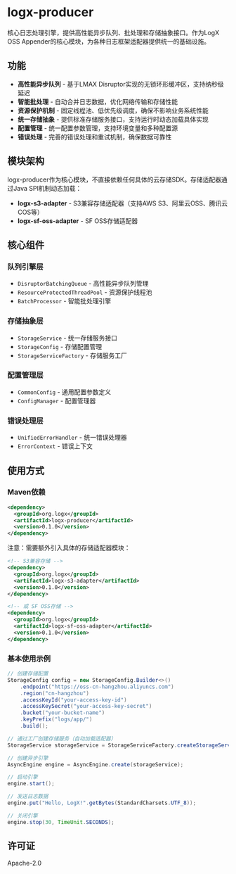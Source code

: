 # logx-producer

核心日志处理引擎，提供高性能异步队列、批处理和存储抽象接口。作为LogX OSS Appender的核心模块，为各种日志框架适配器提供统一的基础设施。

## 功能

- **高性能异步队列** - 基于LMAX Disruptor实现的无锁环形缓冲区，支持纳秒级延迟
- **智能批处理** - 自动合并日志数据，优化网络传输和存储性能
- **资源保护机制** - 固定线程池、低优先级调度，确保不影响业务系统性能
- **统一存储抽象** - 提供标准存储服务接口，支持运行时动态加载具体实现
- **配置管理** - 统一配置参数管理，支持环境变量和多种配置源
- **错误处理** - 完善的错误处理和重试机制，确保数据可靠性

## 模块架构

logx-producer作为核心模块，不直接依赖任何具体的云存储SDK。存储适配器通过Java SPI机制动态加载：

- **logx-s3-adapter** - S3兼容存储适配器（支持AWS S3、阿里云OSS、腾讯云COS等）
- **logx-sf-oss-adapter** - SF OSS存储适配器

## 核心组件

### 队列引擎层
- `DisruptorBatchingQueue` - 高性能异步队列管理
- `ResourceProtectedThreadPool` - 资源保护线程池
- `BatchProcessor` - 智能批处理引擎

### 存储抽象层
- `StorageService` - 统一存储服务接口
- `StorageConfig` - 存储配置管理
- `StorageServiceFactory` - 存储服务工厂

### 配置管理层
- `CommonConfig` - 通用配置参数定义
- `ConfigManager` - 配置管理器

### 错误处理层
- `UnifiedErrorHandler` - 统一错误处理器
- `ErrorContext` - 错误上下文

## 使用方式

### Maven依赖

```xml
<dependency>
  <groupId>org.logx</groupId>
  <artifactId>logx-producer</artifactId>
  <version>0.1.0</version>
</dependency>
```

注意：需要额外引入具体的存储适配器模块：
```xml
<!-- S3兼容存储 -->
<dependency>
  <groupId>org.logx</groupId>
  <artifactId>logx-s3-adapter</artifactId>
  <version>0.1.0</version>
</dependency>

<!-- 或 SF OSS存储 -->
<dependency>
  <groupId>org.logx</groupId>
  <artifactId>logx-sf-oss-adapter</artifactId>
  <version>0.1.0</version>
</dependency>
```

### 基本使用示例

```java
// 创建存储配置
StorageConfig config = new StorageConfig.Builder<>()
    .endpoint("https://oss-cn-hangzhou.aliyuncs.com")
    .region("cn-hangzhou")
    .accessKeyId("your-access-key-id")
    .accessKeySecret("your-access-key-secret")
    .bucket("your-bucket-name")
    .keyPrefix("logs/app/")
    .build();

// 通过工厂创建存储服务（自动加载适配器）
StorageService storageService = StorageServiceFactory.createStorageService(config);

// 创建异步引擎
AsyncEngine engine = AsyncEngine.create(storageService);

// 启动引擎
engine.start();

// 发送日志数据
engine.put("Hello, LogX!".getBytes(StandardCharsets.UTF_8));

// 关闭引擎
engine.stop(30, TimeUnit.SECONDS);
```

## 许可证

Apache-2.0